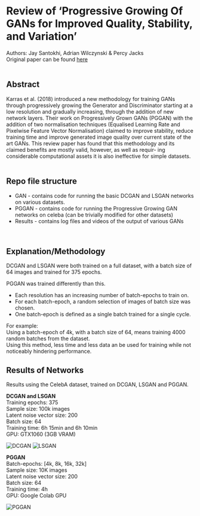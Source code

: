 # Review of ‘Progressive Growing Of GANs for Improved Quality, Stability, and Variation’
Authors: Jay Santokhi, Adrian Wilczynski & Percy Jacks<br />
Original paper can be found [here](https://openreview.net/forum?id=Hk99zCeAb)
<br />
<br />

## Abstract
Karras et al. (2018) introduced a new methodology for training GANs through progressively growing the Generator and Discriminator starting at a low resolution and gradually increasing, through the addition of new network layers. Their work on Progressively Grown GANs (PGGAN) with the addition of two normalisation techniques (Equalised Learning Rate and Pixelwise Feature Vector Normalisation) claimed to improve stability, reduce training time and improve generated image quality over current state of the art GANs. This review paper has found that this methodology and its claimed benefits are mostly valid, however, as well as requir- ing considerable computational assets it is also ineffective for simple datasets.
<br />
<br />

## Repo file structure
* GAN - contains code for running the basic DCGAN and LSGAN networks on various datasets.
* PGGAN - contains code for running the Progressive Growing GAN networks on celeba (can be trivially modified for other datasets)
* Results - contains log files and videos of the output of various GANs
<br />

## Explanation/Methodology
DCGAN and LSGAN were both trained on a full dataset, with a batch size of 64 images and trained for 375 epochs.

PGGAN was trained differently than this.
* Each resolution has an increasing number of batch-epochs to train on.
* For each batch-epoch, a random selection of images of batch size was chosen.
* One batch-epoch is defined as a single batch trained for a single cycle.

For example:<br />
Using a batch-epoch of 4k, with a batch size of 64, means training 4000 random batches from the dataset.<br />
Using this method, less time and less data an be used for training while not noticeably hindering performance.
<br />

## Results of Networks
Results using the CelebA dataset, trained on DCGAN, LSGAN and PGGAN.

**DCGAN and LSGAN**<br />
Training epochs: 375<br />
Sample size: 100k images<br />
Latent noise vector size: 200<br />
Batch size: 64<br />
Training time: 6h 15min and 6h 10min<br />
GPU: GTX1060 (3GB VRAM)

![DCGAN](/Results/CelebA/dcgan_celeba32.gif) ![LSGAN](/Results/CelebA/lsgan_celeba32.gif)

**PGGAN**<br />
Batch-epochs: [4k, 8k, 16k, 32k]<br />
Sample size: 10K images<br />
Latent noise vector size: 200<br />
Batch size: 64<br />
Training time: 4h<br />
GPU: Google Colab GPU

![PGGAN](/Results/CelebA/pggan_celeba32.gif)

